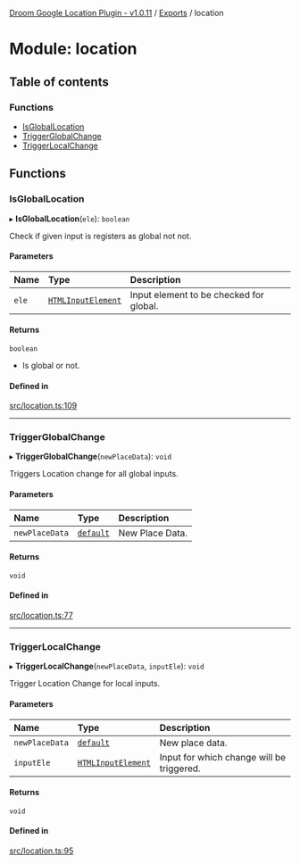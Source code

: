 [Droom Google Location Plugin - v1.0.11](../README.md) / [Exports](../modules.md) / location

# Module: location

## Table of contents

### Functions

- [IsGlobalLocation](location.md#isgloballocation)
- [TriggerGlobalChange](location.md#triggerglobalchange)
- [TriggerLocalChange](location.md#triggerlocalchange)

## Functions

### IsGlobalLocation

▸ **IsGlobalLocation**(`ele`): `boolean`

Check if given input is registers as global not not.

#### Parameters

| Name | Type | Description |
| :------ | :------ | :------ |
| `ele` | [`HTMLInputElement`](input._internal_.md#htmlinputelement) | Input element to be checked for global. |

#### Returns

`boolean`

- Is global or not.

#### Defined in

[src/location.ts:109](https://github.com/hitendrarao/location/blob/31fbd1f/src/location.ts#L109)

___

### TriggerGlobalChange

▸ **TriggerGlobalChange**(`newPlaceData`): `void`

Triggers Location change for all global inputs.

#### Parameters

| Name | Type | Description |
| :------ | :------ | :------ |
| `newPlaceData` | [`default`](../interfaces/interface_placedata.default.md) | New Place Data. |

#### Returns

`void`

#### Defined in

[src/location.ts:77](https://github.com/hitendrarao/location/blob/31fbd1f/src/location.ts#L77)

___

### TriggerLocalChange

▸ **TriggerLocalChange**(`newPlaceData`, `inputEle`): `void`

Trigger Location Change for local inputs.

#### Parameters

| Name | Type | Description |
| :------ | :------ | :------ |
| `newPlaceData` | [`default`](../interfaces/interface_placedata.default.md) | New place data. |
| `inputEle` | [`HTMLInputElement`](input._internal_.md#htmlinputelement) | Input for which change will be triggered. |

#### Returns

`void`

#### Defined in

[src/location.ts:95](https://github.com/hitendrarao/location/blob/31fbd1f/src/location.ts#L95)
